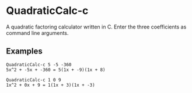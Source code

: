 # QuadraticCalc-c
A quadratic factoring calculator written in C. Enter the three coefficients as command line arguments.

## Examples
```
QuadraticCalc-c 5 -5 -360
5x^2 + -5x + -360 = 5(1x + -9)(1x + 8)
```
```
QuadraticCalc-c 1 0 9
1x^2 + 0x + 9 = 1(1x + 3)(1x + -3)
```
